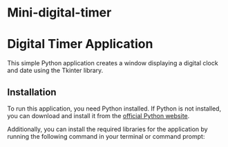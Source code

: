 # Mini-digital-timer

# Digital Timer Application

This simple Python application creates a window displaying a digital clock and date using the Tkinter library.

## Installation

To run this application, you need Python installed. If Python is not installed, you can download and install it from the [official Python website](https://www.python.org/).

Additionally, you can install the required libraries for the application by running the following command in your terminal or command prompt:


